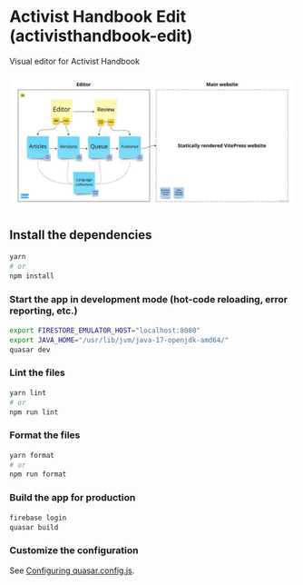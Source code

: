 # Activist Handbook Edit (activisthandbook-edit)

Visual editor for Activist Handbook

![Database visualised](assets/database-visualised.jpg)

## Install the dependencies

```bash
yarn
# or
npm install
```

### Start the app in development mode (hot-code reloading, error reporting, etc.)

```bash
export FIRESTORE_EMULATOR_HOST="localhost:8080"
export JAVA_HOME="/usr/lib/jvm/java-17-openjdk-amd64/"
quasar dev
```

### Lint the files

```bash
yarn lint
# or
npm run lint
```

### Format the files

```bash
yarn format
# or
npm run format
```

### Build the app for production

```bash
firebase login
quasar build
```

### Customize the configuration

See [Configuring quasar.config.js](https://v2.quasar.dev/quasar-cli-vite/quasar-config-js).
